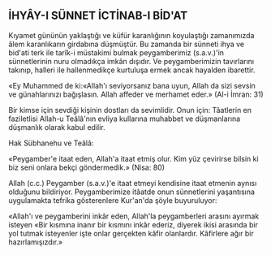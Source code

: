 ## İHYÂY-I SÜNNET İCTİNAB-I BİD'AT

Kıyamet gününün yaklaştığı ve küfür karanlığının koyulaştığı zamanımızda âlem karanlıkarın girdabına düşmüştür. Bu zamanda bir sün­neti ihya ve bid'ati terk ile tarîk-i müstakimi bul­mak peygamberimiz (s.a.v.)'in sünnetlerinin nuru olmadıkça imkân dışıdır. Ve peygamberimizin tavırlarını takınıp, halleri ile hallenmedikçe kur­tuluşa ermek ancak hayalden ibarettir.

«Ey Muhammed de ki:«Allah'ı seviyorsanız bana uyun, Allah da sizi sevsin ve günahlarınızı bağışlasın. Allah affeder ve merhamet eder.» (Al-i İmran: 31)

Bir kimse için sevdiği kişinin dostları da se­vimlidir. Onun için: Tâatlerin en faziletlisi Allah-u Teâlâ'nın evliya kullarına muhabbet ve düş­manlarına düşmanlık olarak kabul edilir.

Hak Sübhanehu ve Teâlâ:

«Peygamber'e itaat eden, Allah'a itaat etmiş olur. Kim yüz çevirirse bilsin ki biz seni onla­ra bekçi göndermedik.» (Nisa: 80)

Allah (c.c.) Peygamber (s.a.v.)'e itaat etmeyi kendisine itaat etmenin aynısı olduğunu bildiriyor. Peygamberimize itâatde onun sünnetlerini yaşantısına uygulamakta tefrika gösterenlere Kur'an'da şöyle buyuruluyor:

«Allah'ı ve peygamberini inkâr eden, Allah'­la peygamberleri arasını ayırmak isteyen «Bir kısmına inanır bir kısmını inkâr ederiz, diyerek ikisi arasında bir yol tutmak isteyenler işte on­lar gerçekten kâfir olanlardır. Kâfirlere ağır bir hazırlamışızdır.»
